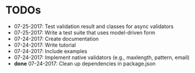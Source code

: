 # TODOs

* 07-25-2017: Test validation result and classes for async validators
* 07-25-2017: Write a test suite that uses model-driven form
* 07-24-2017: Create documentation
* 07-24-2017: Write tutorial
* 07-24-2017: Include examples
* 07-24-2017: Implement native validators (e.g., maxlength, pattern, email)
* **done** 07-24-2017: Clean up dependencies in package.json
